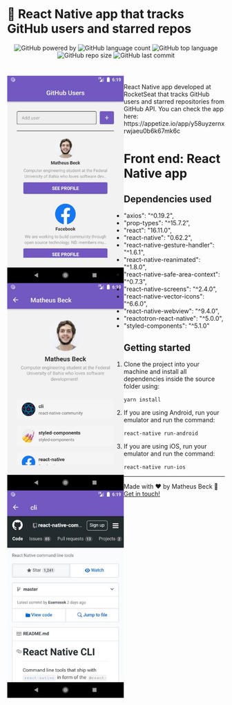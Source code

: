 
# 📱 React Native app that tracks GitHub users and starred repos

<p align="center">
  <img alt="GitHub powered by" src="https://img.shields.io/badge/Powered%20by-React%20Native-blue.svg">
  <img alt="GitHub language count" src="https://img.shields.io/github/languages/count/matheus-beck/react-native-github-users">
  <img alt="GitHub top language" src="https://img.shields.io/github/languages/top/matheus-beck/react-native-github-users">
  <img alt="GitHub repo size" src="https://img.shields.io/github/repo-size/matheus-beck/react-native-github-users">
  <img alt="GitHub last commit" src="https://img.shields.io/github/last-commit/matheus-beck/react-native-github-users">
</p>

<h1 align="center">
  <img src="preview-1.jpg" width=270 style="float:left">
  <img src="preview-2.jpg" width=270 style="float:left">
  <img src="preview-3.jpg" width=270 style="float:left">
</h1>
<br>
React Native app developed at RocketSeat that tracks GitHub users and starred repositories from GitHub API.  
You can check the app here: https://appetize.io/app/y58uyzernxrwjaeu0b6k67mk6c

# Front end: React Native app

## Dependencies used

- "axios": "^0.19.2",
- "prop-types": "^15.7.2",
- "react": "16.11.0",
- "react-native": "0.62.2",
- "react-native-gesture-handler": "^1.6.1",
- "react-native-reanimated": "^1.8.0",
- "react-native-safe-area-context": "^0.7.3",
- "react-native-screens": "^2.4.0",
- "react-native-vector-icons": "^6.6.0",
- "react-native-webview": "^9.4.0",
- "reactotron-react-native": "^5.0.0",
- "styled-components": "^5.1.0"

## Getting started

1. Clone the project into your machine and install all dependencies inside the source folder using:

```console
yarn install
```

2. If you are using Android, run your emulator and run the command:

```console
react-native run-android
```

3. If you are using iOS, run your emulator and run the command:

```console
react-native run-ios
```

---

Made with ❤️ by Matheus Beck :wave: [Get in touch!](https://www.linkedin.com/in/matheus-beck/)

